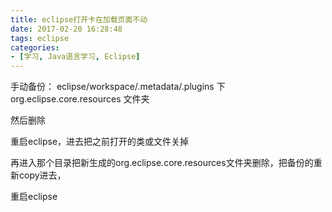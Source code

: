 ```yaml
---
title: eclipse打开卡在加载页面不动
date: 2017-02-20 16:28:48
tags: eclipse
categories:
- [学习, Java语言学习, Eclipse]
---
```

手动备份： eclipse/workspace/.metadata/.plugins 下 org.eclipse.core.resources 文件夹

然后删除

重启eclipse，进去把之前打开的类或文件关掉

再进入那个目录把新生成的org.eclipse.core.resources文件夹删除，把备份的重新copy进去，

重启eclipse


